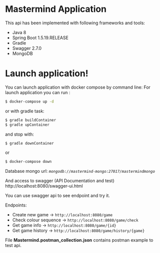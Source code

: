 # Mastermind Application

This api has been implemented with following frameworks and tools:
  - Java 8
  - Spring Boot 1.5.19.RELEASE
  - Gradle
  - Swagger 2.7.0
  - MongoDB

# Launch application!
You can launch application with docker compose by command line:
For launch application you can run : 
```sh
$ docker-compose up -d
```
or with gradle task:
```sh
$ gradle buildContainer
$ gradle upContainer
```

and stop with:
```sh
$ gradle downContainer
```
or 
```sh
$ docker-compose down
```
Database mongo url: 
_`mongodb://mastermind-mongo:27017/mastermindmongo`_

And access to swagger (API Documentation and test) http://localhost:8080/swagger-ui.html

You can use swagger api to see endpoint and try it.

Endpoints:

 - Create new game -> `http://localhost:8080/game`  
 - Check colour sequence -> `http://localhost:8080/game/check`  
 - Get game info -> `http://localhost:8080/game/{id}`  
 - Get game history -> `http://localhost:8080/game/history/{game}`

File **Mastermind.postman_collection.json** contains postman example to test api.

